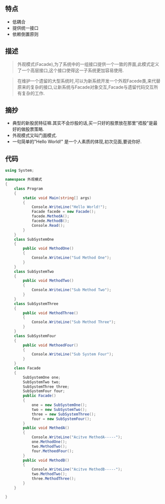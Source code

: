 ﻿## 特点
- 低耦合
- 提供统一接口
- 依赖倒置原则

## 描述
> 外观模式(Facade),为了系统中的一组接口提供一个一致的界面,此模式定义了一个高层接口,这个接口使得这一子系统更加容易使用.

>在维护一个遗留的大型系统时,可以为新系统开发一个外观Facede类,来代替原来的复杂的接口,让新系统与Facade对象交互,Facade与遗留代码交互所有复杂的工作.
## 摘抄
- 典型的新股民特征嘛.其实不会炒股的话,买一只好的股票放在那里"捂股"是最好的做股票策略.
- 外观模式又叫门面模式.
- 一句简单的"Hello World!" 是一个人素质的体现,初次见面,要说你好.
## 代码
```csharp
using System;

namespace 外观模式
{
    class Program
    {
        static void Main(string[] args)
        {
            Console.WriteLine("Hello World!");
            Facade facede = new Facade();
            facede.MethedA();
            facede.MethodB();
            Console.Read();
        }
    }
    class SubSystemOne
    {
        public void MethodOne()
        {
            Console.WriteLine("Sud Method One");
        }
    }
    class SubSystemTwo
    {
        public void MethodTwo()
        {
            Console.WriteLine("Sub Method Two");
        }
    }
    class SubSystemThree
    {
        public void MethodThree()
        {
            Console.WriteLine("Sub Method Three");
        }
    }
    class SubSystemFour
    {
        public void MethoedFour()
        {
            Console.WriteLine("Sub System Four");
        }
    }
    class Facade
    {
        SubSystemOne one;
        SubSystemTwo two;
        SubSystemThree three;
        SubSystemFour four;
        public Facade()
        {
            one = new SubSystemOne();
            two = new SubSystemTwo();
            three = new SubSystemThree();
            four = new SubSystemFour();
        }
        public void MethedA()
        {
            Console.WriteLine("Acitve MethedA-----");
            one.MethodOne();
            two.MethodTwo();
            four.MethoedFour();
        }
        public void MethodB()
        {
            Console.WriteLine("Acitve MethedB-----");
            two.MethodTwo();
            three.MethodThree();
        }
    }

}
```